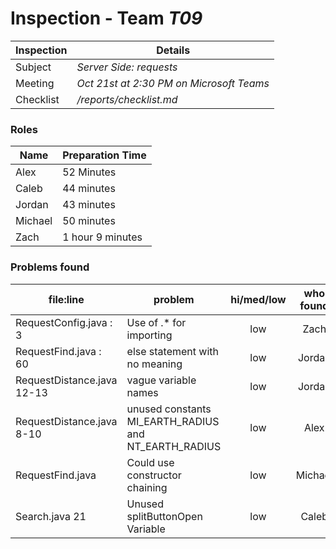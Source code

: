 # Inspection - Team *T09* 
 
| Inspection | Details |
| ----- | ----- |
| Subject | *Server Side: requests* |
| Meeting | *Oct 21st at 2:30 PM on Microsoft Teams* |
| Checklist | */reports/checklist.md* |

### Roles

| Name | Preparation Time |
| ---- | ---- |
| Alex | 52 Minutes |
| Caleb | 44 minutes |
| Jordan | 43 minutes |
| Michael | 50 minutes |
| Zach | 1 hour 9 minutes |

### Problems found

| file:line | problem | hi/med/low | who found | github#  |
| --- | --- | :---: | :---: | --- |
| RequestConfig.java : 3 | Use of .* for importing | low | Zach |  |
| RequestFind.java : 60 | else statement with no meaning | low | Jordan | 361 |
| RequestDistance.java 12-13 | vague variable names | low | Jordan | 358 |
| RequestDistance.java 8-10  | unused constants MI_EARTH_RADIUS and NT_EARTH_RADIUS | low | Alex |  |
| RequestFind.java| Could use constructor chaining | low | Michael | 361 |
| Search.java 21 | Unused splitButtonOpen Variable | low | Caleb |  |


